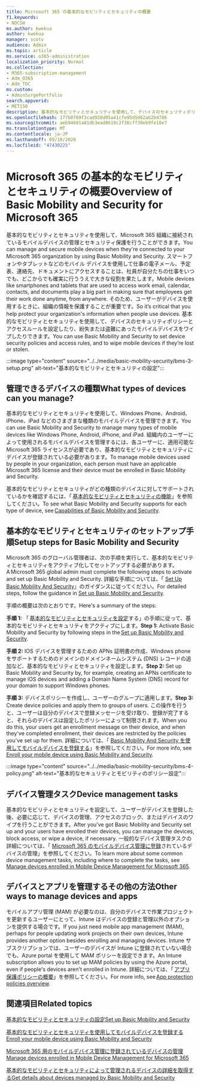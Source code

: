 ```yaml
---
title: Microsoft 365 の基本的なモビリティとセキュリティの概要
f1.keywords:
- NOCSH
ms.author: kwekua
author: kwekua
manager: scotv
audience: Admin
ms.topic: article
ms.service: o365-administration
localization_priority: Normal
ms.collection:
- M365-subscription-management
- Adm_O365
- Adm_TOC
ms.custom:
- AdminSurgePortfolio
search.appverid:
- MET150
description: 基本的なモビリティとセキュリティを使用して、デバイスのセキュリティポリシーとアクセスルールを設定します。
ms.openlocfilehash: 177b0769f3cad928d05a41cfe95d5d62ab2b4786
ms.sourcegitcommit: aeb94601a81db3ead8610c2f36cff30eb9fe10e7
ms.translationtype: MT
ms.contentlocale: ja-JP
ms.lasthandoff: 09/10/2020
ms.locfileid: "47430225"
---
```

# <a name="overview-of-basic-mobility-and-security-for-microsoft-365"></a><span data-ttu-id="0be59-103">Microsoft 365 の基本的なモビリティとセキュリティの概要</span><span class="sxs-lookup"><span data-stu-id="0be59-103">Overview of Basic Mobility and Security for Microsoft 365</span></span>

<span data-ttu-id="0be59-104">基本的なモビリティとセキュリティを使用して、Microsoft 365 組織に接続されているモバイルデバイスの管理とセキュリティ保護を行うことができます。</span><span class="sxs-lookup"><span data-stu-id="0be59-104">You can manage and secure mobile devices when they're connected to your Microsoft 365 organization by using Basic Mobility and Security.</span></span> <span data-ttu-id="0be59-105">スマートフォンやタブレットなどのモバイル デバイスを使用して仕事の電子メール、予定表、連絡先、ドキュメントにアクセスすることは、社員が自分たちの仕事をいつでも、どこからでも確実に行ううえで大きな役割を果たします。</span><span class="sxs-lookup"><span data-stu-id="0be59-105">Mobile devices like smartphones and tablets that are used to access work email, calendar, contacts, and documents play a big part in making sure that employees get their work done anytime, from anywhere.</span></span> <span data-ttu-id="0be59-106">そのため、ユーザーがデバイスを使用するときに、組織の情報を保護することが重要です。</span><span class="sxs-lookup"><span data-stu-id="0be59-106">So it’s critical that you help protect your organization's information when people use devices.</span></span> <span data-ttu-id="0be59-107">基本的なモビリティとセキュリティを使用して、デバイスのセキュリティポリシーとアクセスルールを設定したり、紛失または盗難にあったモバイルデバイスをワイプしたりできます。</span><span class="sxs-lookup"><span data-stu-id="0be59-107">You can use Basic Mobility and Security to set device security policies and access rules, and to wipe mobile devices if they’re lost or stolen.</span></span>

:::image type="content" source="../../media/basic-mobility-security/bms-3-setup.png" alt-text="基本的なモビリティとセキュリティの設定":::

## <a name="what-types-of-devices-can-you-manage"></a><span data-ttu-id="0be59-109">管理できるデバイスの種類</span><span class="sxs-lookup"><span data-stu-id="0be59-109">What types of devices can you manage?</span></span>

<span data-ttu-id="0be59-110">基本的なモビリティとセキュリティを使用して、Windows Phone、Android、iPhone、iPad などのさまざまな種類のモバイルデバイスを管理できます。</span><span class="sxs-lookup"><span data-stu-id="0be59-110">You can use Basic Mobility and Security to manage many types of mobile devices like Windows Phone, Android, iPhone, and iPad.</span></span> <span data-ttu-id="0be59-111">組織内のユーザーによって使用されるモバイルデバイスを管理するには、各ユーザーに、適用可能な Microsoft 365 ライセンスが必要であり、基本的なモビリティとセキュリティにデバイスが登録されている必要があります。</span><span class="sxs-lookup"><span data-stu-id="0be59-111">To manage mobile devices used by people in your organization, each person must have an applicable Microsoft 365 license and their device must be enrolled in Basic Mobility and Security.</span></span>

<span data-ttu-id="0be59-112">基本的なモビリティとセキュリティがどの種類のデバイスに対してサポートされているかを確認するには、「 [基本的なモビリティとセキュリティの機能](capabilities.md)」を参照してください。</span><span class="sxs-lookup"><span data-stu-id="0be59-112">To see what Basic Mobility and Security supports for each type of device, see [Capabilities of Basic Mobility and Security](capabilities.md).</span></span>

## <a name="setup-steps-for-basic-mobility-and-security"></a><span data-ttu-id="0be59-113">基本的なモビリティとセキュリティのセットアップ手順</span><span class="sxs-lookup"><span data-stu-id="0be59-113">Setup steps for Basic Mobility and Security</span></span>

<span data-ttu-id="0be59-114">Microsoft 365 のグローバル管理者は、次の手順を実行して、基本的なモビリティとセキュリティをアクティブ化してセットアップする必要があります。</span><span class="sxs-lookup"><span data-stu-id="0be59-114">A Microsoft 365 global admin must complete the following steps to activate and set up Basic Mobility and Security.</span></span> <span data-ttu-id="0be59-115">詳細な手順については、「 [Set Up Basic Mobility And Security](set-up.md)」のガイダンスに従ってください。</span><span class="sxs-lookup"><span data-stu-id="0be59-115">For detailed steps, follow the guidance in [Set up Basic Mobility and Security](set-up.md).</span></span> 

<span data-ttu-id="0be59-116">手順の概要は次のとおりです。</span><span class="sxs-lookup"><span data-stu-id="0be59-116">Here's a summary of the steps:</span></span>

<span data-ttu-id="0be59-117">**手順 1:** 「 [基本的なモビリティとセキュリティを設定](set-up.md)する」の手順に従って、基本的なモビリティとセキュリティをアクティブにします。</span><span class="sxs-lookup"><span data-stu-id="0be59-117">**Step 1:** Activate Basic Mobility and Security by following steps in the [Set up Basic Mobility and Security](set-up.md).</span></span>

<span data-ttu-id="0be59-118">**手順 2:** IOS デバイスを管理するための APNs 証明書の作成、Windows phone をサポートするためのドメインのドメインネームシステム (DNS) レコードの追加など、基本的なモビリティとセキュリティを設定します。</span><span class="sxs-lookup"><span data-stu-id="0be59-118">**Step 2:** Set up Basic Mobility and Security by, for example, creating an APNs certificate to manage iOS devices and adding a Domain Name System (DNS) record for your domain to support Windows phones.</span></span>

<span data-ttu-id="0be59-119">**手順 3:** デバイスポリシーを作成し、ユーザーのグループに適用します。</span><span class="sxs-lookup"><span data-stu-id="0be59-119">**Step 3:** Create device policies and apply them to groups of users.</span></span> <span data-ttu-id="0be59-120">この操作を行うと、ユーザーは自分のデバイスで登録メッセージを受け取り、登録が完了すると、それらのデバイスは設定したポリシーによって制限されます。</span><span class="sxs-lookup"><span data-stu-id="0be59-120">When you do this, your users get an enrollment message on their device, and when they've completed enrollment, their devices are restricted by the policies you've set up for them.</span></span> <span data-ttu-id="0be59-121">詳細については、「 [Basic Mobility And Security を使用してモバイルデバイスを登録する](enroll-your-mobile-device.md)」を参照してください。</span><span class="sxs-lookup"><span data-stu-id="0be59-121">For more info, see [Enroll your mobile device using Basic Mobility and Security](enroll-your-mobile-device.md).</span></span> 

:::image type="content" source="../../media/basic-mobility-security/bms-4-policy.png" alt-text="基本的なセキュリティとモビリティのポリシー設定":::

## <a name="device-management-tasks"></a><span data-ttu-id="0be59-123">デバイス管理タスク</span><span class="sxs-lookup"><span data-stu-id="0be59-123">Device management tasks</span></span>

<span data-ttu-id="0be59-124">基本的なモビリティとセキュリティを設定して、ユーザーがデバイスを登録した後、必要に応じて、デバイスの管理、アクセスのブロック、またはデバイスのワイプを行うことができます。</span><span class="sxs-lookup"><span data-stu-id="0be59-124">After you've got Basic Mobility and Security set up and your users have enrolled their devices, you can manage the devices, block access, or wipe a device, if necessary.</span></span> <span data-ttu-id="0be59-125">一般的なデバイス管理タスクの詳細については、「 [Microsoft 365 のモバイルデバイス管理に登録](manage-enrolled-devices.md)されているデバイスの管理」を参照してください。</span><span class="sxs-lookup"><span data-stu-id="0be59-125">To learn more about some common device management tasks, including where to complete the tasks, see [Manage devices enrolled in Mobile Device Management for Microsoft 365](manage-enrolled-devices.md).</span></span>

## <a name="other-ways-to-manage-devices-and-apps"></a><span data-ttu-id="0be59-126">デバイスとアプリを管理するその他の方法</span><span class="sxs-lookup"><span data-stu-id="0be59-126">Other ways to manage devices and apps</span></span>

<span data-ttu-id="0be59-127">モバイルアプリ管理 (MAM) が必要なのは、自分のデバイスで作業プロジェクトを更新するユーザーにとって、Intune はデバイスの登録と管理以外のオプションを提供する場合です。</span><span class="sxs-lookup"><span data-stu-id="0be59-127">If you just need mobile app management (MAM), perhaps for people updating work projects on their own devices, Intune provides another option besides enrolling and managing devices.</span></span> <span data-ttu-id="0be59-128">Intune サブスクリプションでは、ユーザーのデバイスが Intune に登録されていない場合でも、Azure portal を使用して MAM ポリシーを設定できます。</span><span class="sxs-lookup"><span data-stu-id="0be59-128">An Intune subscription allows you to set up MAM policies by using the Azure portal, even if people's devices aren't enrolled in Intune.</span></span> <span data-ttu-id="0be59-129">詳細については、「 [アプリ保護ポリシーの概要](https://go.microsoft.com/fwlink/?LinkId=2132517)」を参照してください。</span><span class="sxs-lookup"><span data-stu-id="0be59-129">For more info, see [App protection policies overview](https://go.microsoft.com/fwlink/?LinkId=2132517).</span></span>

## <a name="related-topics"></a><span data-ttu-id="0be59-130">関連項目</span><span class="sxs-lookup"><span data-stu-id="0be59-130">Related topics</span></span>

[<span data-ttu-id="0be59-131">基本的なモビリティとセキュリティの設定</span><span class="sxs-lookup"><span data-stu-id="0be59-131">Set up Basic Mobility and Security</span></span>](set-up.md)

[<span data-ttu-id="0be59-132">基本的なモビリティとセキュリティを使用してモバイルデバイスを登録する</span><span class="sxs-lookup"><span data-stu-id="0be59-132">Enroll your mobile device using Basic Mobility and Security</span></span>](enroll-your-mobile-device.md)

[<span data-ttu-id="0be59-133">Microsoft 365 用のモバイルデバイス管理に登録されているデバイスの管理</span><span class="sxs-lookup"><span data-stu-id="0be59-133">Manage devices enrolled in Mobile Device Management for Microsoft 365</span></span>](manage-enrolled-devices.md)

[<span data-ttu-id="0be59-134">基本的なモビリティとセキュリティによって管理されるデバイスの詳細を取得する</span><span class="sxs-lookup"><span data-stu-id="0be59-134">Get details about devices managed by Basic Mobility and Security</span></span>](get-details-about-managed-devices.md)